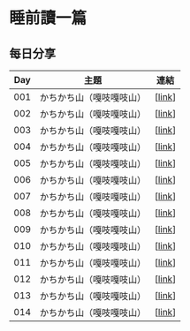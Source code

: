 # 睡前讀一篇

## 每日分享 

| Day |  主題 |連結 |
| ------ | ------ | :------: |
| 001 |  かちかち山（嘎吱嘎吱山） |[[link](https://www.facebook.com/groups/1113446758690591/permalink/1135026039865996/)] |
| 002 |  かちかち山（嘎吱嘎吱山） |[[link](https://www.facebook.com/groups/1113446758690591/permalink/1135846506450616/)] |
| 003 |  かちかち山（嘎吱嘎吱山） |[[link](https://www.facebook.com/groups/1113446758690591/permalink/1136919583009975/)] |
| 004 |  かちかち山（嘎吱嘎吱山） |[[link](https://www.facebook.com/groups/1113446758690591/permalink/1137888909579709/)] |
| 005 |  かちかち山（嘎吱嘎吱山） |[[link](https://www.facebook.com/groups/1113446758690591/permalink/1138897212812212/)] |
| 006 |  かちかち山（嘎吱嘎吱山） |[[link](https://www.facebook.com/groups/1113446758690591/permalink/1139573716077895/)] |
| 007 |  かちかち山（嘎吱嘎吱山） |[[link](https://www.facebook.com/groups/1113446758690591/permalink/1144000862301847/)] |
| 008 |  かちかち山（嘎吱嘎吱山） |[[link](https://www.facebook.com/groups/1113446758690591/permalink/1145050985530168/)] |
| 009 |  かちかち山（嘎吱嘎吱山） |[[link](https://www.facebook.com/groups/1113446758690591/permalink/1145467802155153/)] |
| 010 |  かちかち山（嘎吱嘎吱山） |[[link](https://www.facebook.com/groups/1113446758690591/permalink/1147859471915986/)] |
| 011 |  かちかち山（嘎吱嘎吱山） |[[link](https://www.facebook.com/groups/1113446758690591/permalink/1148843271817606/)] |
| 012 |  かちかち山（嘎吱嘎吱山） |[[link](https://www.facebook.com/groups/1113446758690591/permalink/1149625418406058/)] |
| 013 |  かちかち山（嘎吱嘎吱山） |[[link](https://www.facebook.com/groups/1113446758690591/permalink/1152383111463622/)] |
| 014 |  かちかち山（嘎吱嘎吱山） |[[link](https://www.facebook.com/groups/1113446758690591/permalink/1154469624588304/)] |

